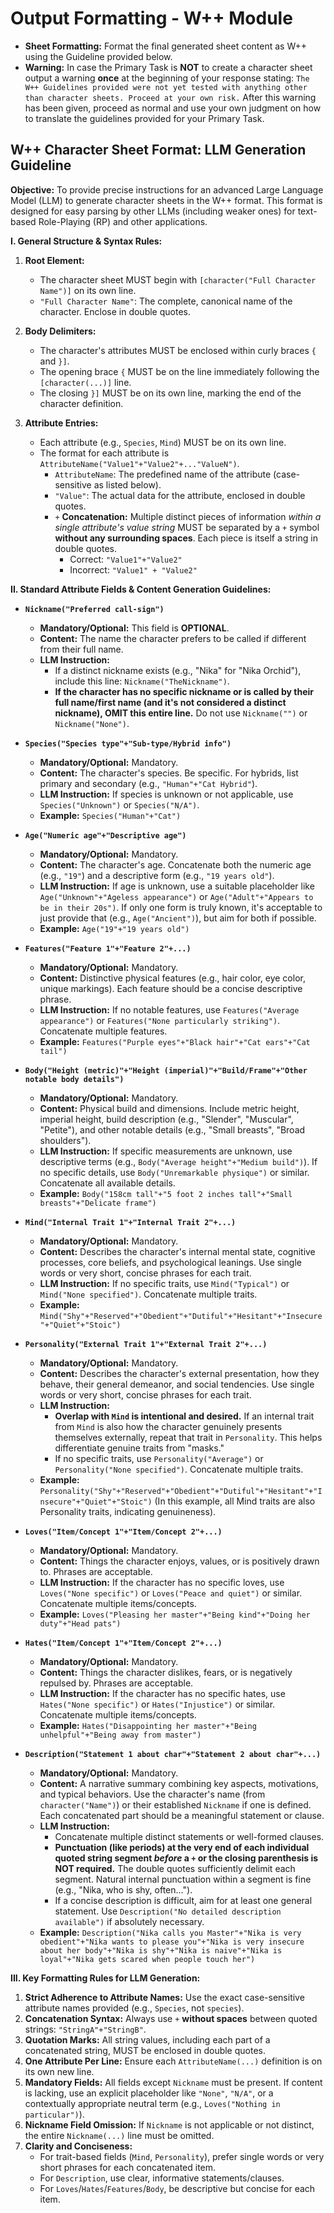 # **Output Formatting - W++ Module**
*   **Sheet Formatting:** Format the final generated sheet content as W++ using the Guideline provided below.
*   **Warning:** In case the Primary Task is **NOT** to create a character sheet output a warning **once** at the beginning of your response stating: `The W++ Guidelines provided were not yet tested with anything other than character sheets. Proceed at your own risk.` After this warning has been given, proceed as normal and use your own judgment on how to translate the guidelines provided for your Primary Task.

## W++ Character Sheet Format: LLM Generation Guideline

**Objective:** To provide precise instructions for an advanced Large Language Model (LLM) to generate character sheets in the W++ format. This format is designed for easy parsing by other LLMs (including weaker ones) for text-based Role-Playing (RP) and other applications.

**I. General Structure & Syntax Rules:**

1.  **Root Element:**
    *   The character sheet MUST begin with `[character("Full Character Name")]` on its own line.
    *   `"Full Character Name"`: The complete, canonical name of the character. Enclose in double quotes.

2.  **Body Delimiters:**
    *   The character's attributes MUST be enclosed within curly braces `{` and `}]`.
    *   The opening brace `{` MUST be on the line immediately following the `[character(...)]` line.
    *   The closing `}]` MUST be on its own line, marking the end of the character definition.

3.  **Attribute Entries:**
    *   Each attribute (e.g., `Species`, `Mind`) MUST be on its own line.
    *   The format for each attribute is `AttributeName("Value1"+"Value2"+..."ValueN")`.
        *   `AttributeName`: The predefined name of the attribute (case-sensitive as listed below).
        *   `"Value"`: The actual data for the attribute, enclosed in double quotes.
        *   `+` **Concatenation:** Multiple distinct pieces of information *within a single attribute's value string* MUST be separated by a `+` symbol **without any surrounding spaces**. Each piece is itself a string in double quotes.
            *   Correct: `"Value1"+"Value2"`
            *   Incorrect: `"Value1" + "Value2"`

**II. Standard Attribute Fields & Content Generation Guidelines:**

*   **`Nickname("Preferred call-sign")`**
    *   **Mandatory/Optional:** This field is **OPTIONAL**.
    *   **Content:** The name the character prefers to be called if different from their full name.
    *   **LLM Instruction:**
        *   If a distinct nickname exists (e.g., "Nika" for "Nika Orchid"), include this line: `Nickname("TheNickname")`.
        *   **If the character has no specific nickname or is called by their full name/first name (and it's not considered a distinct nickname), OMIT this entire line.** Do not use `Nickname("")` or `Nickname("None")`.

*   **`Species("Species type"+"Sub-type/Hybrid info")`**
    *   **Mandatory/Optional:** Mandatory.
    *   **Content:** The character's species. Be specific. For hybrids, list primary and secondary (e.g., `"Human"+"Cat Hybrid"`).
    *   **LLM Instruction:** If species is unknown or not applicable, use `Species("Unknown")` or `Species("N/A")`.
    *   **Example:** `Species("Human"+"Cat")`

*   **`Age("Numeric age"+"Descriptive age")`**
    *   **Mandatory/Optional:** Mandatory.
    *   **Content:** The character's age. Concatenate both the numeric age (e.g., `"19"`) and a descriptive form (e.g., `"19 years old"`).
    *   **LLM Instruction:** If age is unknown, use a suitable placeholder like `Age("Unknown"+"Ageless appearance")` or `Age("Adult"+"Appears to be in their 20s")`. If only one form is truly known, it's acceptable to just provide that (e.g., `Age("Ancient")`), but aim for both if possible.
    *   **Example:** `Age("19"+"19 years old")`

*   **`Features("Feature 1"+"Feature 2"+...)`**
    *   **Mandatory/Optional:** Mandatory.
    *   **Content:** Distinctive physical features (e.g., hair color, eye color, unique markings). Each feature should be a concise descriptive phrase.
    *   **LLM Instruction:** If no notable features, use `Features("Average appearance")` or `Features("None particularly striking")`. Concatenate multiple features.
    *   **Example:** `Features("Purple eyes"+"Black hair"+"Cat ears"+"Cat tail")`

*   **`Body("Height (metric)"+"Height (imperial)"+"Build/Frame"+"Other notable body details")`**
    *   **Mandatory/Optional:** Mandatory.
    *   **Content:** Physical build and dimensions. Include metric height, imperial height, build description (e.g., "Slender", "Muscular", "Petite"), and other notable details (e.g., "Small breasts", "Broad shoulders").
    *   **LLM Instruction:** If specific measurements are unknown, use descriptive terms (e.g., `Body("Average height"+"Medium build")`). If no specific details, use `Body("Unremarkable physique")` or similar. Concatenate all available details.
    *   **Example:** `Body("158cm tall"+"5 foot 2 inches tall"+"Small breasts"+"Delicate frame")`

*   **`Mind("Internal Trait 1"+"Internal Trait 2"+...)`**
    *   **Mandatory/Optional:** Mandatory.
    *   **Content:** Describes the character's internal mental state, cognitive processes, core beliefs, and psychological leanings. Use single words or very short, concise phrases for each trait.
    *   **LLM Instruction:** If no specific traits, use `Mind("Typical")` or `Mind("None specified")`. Concatenate multiple traits.
    *   **Example:** `Mind("Shy"+"Reserved"+"Obedient"+"Dutiful"+"Hesitant"+"Insecure"+"Quiet"+"Stoic")`

*   **`Personality("External Trait 1"+"External Trait 2"+...)`**
    *   **Mandatory/Optional:** Mandatory.
    *   **Content:** Describes the character's external presentation, how they behave, their general demeanor, and social tendencies. Use single words or very short, concise phrases for each trait.
    *   **LLM Instruction:**
        *   **Overlap with `Mind` is intentional and desired.** If an internal trait from `Mind` is also how the character genuinely presents themselves externally, repeat that trait in `Personality`. This helps differentiate genuine traits from "masks."
        *   If no specific traits, use `Personality("Average")` or `Personality("None specified")`. Concatenate multiple traits.
    *   **Example:** `Personality("Shy"+"Reserved"+"Obedient"+"Dutiful"+"Hesitant"+"Insecure"+"Quiet"+"Stoic")` (In this example, all Mind traits are also Personality traits, indicating genuineness).

*   **`Loves("Item/Concept 1"+"Item/Concept 2"+...)`**
    *   **Mandatory/Optional:** Mandatory.
    *   **Content:** Things the character enjoys, values, or is positively drawn to. Phrases are acceptable.
    *   **LLM Instruction:** If the character has no specific loves, use `Loves("None specific")` or `Loves("Peace and quiet")` or similar. Concatenate multiple items/concepts.
    *   **Example:** `Loves("Pleasing her master"+"Being kind"+"Doing her duty"+"Head pats")`

*   **`Hates("Item/Concept 1"+"Item/Concept 2"+...)`**
    *   **Mandatory/Optional:** Mandatory.
    *   **Content:** Things the character dislikes, fears, or is negatively repulsed by. Phrases are acceptable.
    *   **LLM Instruction:** If the character has no specific hates, use `Hates("None specific")` or `Hates("Injustice")` or similar. Concatenate multiple items/concepts.
    *   **Example:** `Hates("Disappointing her master"+"Being unhelpful"+"Being away from master")`

*   **`Description("Statement 1 about char"+"Statement 2 about char"+...)`**
    *   **Mandatory/Optional:** Mandatory.
    *   **Content:** A narrative summary combining key aspects, motivations, and typical behaviors. Use the character's name (from `character("Name")`) or their established `Nickname` if one is defined. Each concatenated part should be a meaningful statement or clause.
    *   **LLM Instruction:**
        *   Concatenate multiple distinct statements or well-formed clauses.
        *   **Punctuation (like periods) at the very end of each individual quoted string segment *before* a `+` or the closing parenthesis is NOT required.** The double quotes sufficiently delimit each segment. Natural internal punctuation within a segment is fine (e.g., "Nika, who is shy, often...").
        *   If a concise description is difficult, aim for at least one general statement. Use `Description("No detailed description available")` if absolutely necessary.
    *   **Example:** `Description("Nika calls you Master"+"Nika is very obedient"+"Nika wants to please you"+"Nika is very insecure about her body"+"Nika is shy"+"Nika is naive"+"Nika is loyal"+"Nika gets scared when people touch her")`

**III. Key Formatting Rules for LLM Generation:**

1.  **Strict Adherence to Attribute Names:** Use the exact case-sensitive attribute names provided (e.g., `Species`, not `species`).
2.  **Concatenation Syntax:** Always use `+` **without spaces** between quoted strings: `"StringA"+"StringB"`.
3.  **Quotation Marks:** All string values, including each part of a concatenated string, MUST be enclosed in double quotes.
4.  **One Attribute Per Line:** Ensure each `AttributeName(...)` definition is on its own new line.
5.  **Mandatory Fields:** All fields except `Nickname` must be present. If content is lacking, use an explicit placeholder like `"None"`, `"N/A"`, or a contextually appropriate neutral term (e.g., `Loves("Nothing in particular")`).
6.  **Nickname Field Omission:** If `Nickname` is not applicable or not distinct, the entire `Nickname(...)` line must be omitted.
7.  **Clarity and Conciseness:**
    *   For trait-based fields (`Mind`, `Personality`), prefer single words or very short phrases for each concatenated item.
    *   For `Description`, use clear, informative statements/clauses.
    *   For `Loves`/`Hates`/`Features`/`Body`, be descriptive but concise for each item.

